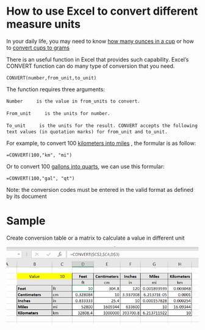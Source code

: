 # How to use Excel to convert different measure units

In your daily life, you may need to know [how many ounces in a cup](https://www.calculatorful.com/ounces-to-cups) or how to [convert cups to grams](https://www.calculatorful.com/cups-to-grams)

There is an useful function in Excel that provides such capability. Excel’s CONVERT function can do many type of conversion that you need. 

```
CONVERT(number,from_unit,to_unit)
```

The function requires three arguments: 

```
Number     is the value in from_units to convert.

From_unit     is the units for number.

To_unit     is the units for the result. CONVERT accepts the following text values (in quotation marks) for from_unit and to_unit.
```

For example, to convert 100 [kilometers into miles](https://www.calculatorful.com/kilometers-to-miles) , the formular is as follow:

```
=CONVERT(100,"km", "mi")
```

Or to convert 100 [gallons into quarts](https://www.calculatorful.com/gallons-to-quarts), we can use this formular:

```
=CONVERT(100,"gal", "qt")
```

Note: the conversion codes must be entered in the valid format as defined by its document

# Sample
Create conversion table or a matrix to calculate a value in different unit

![Example](example.png "Example")
